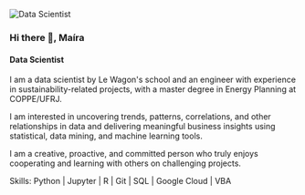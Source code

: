 ![Data Scientist](https://media.licdn.com/dms/image/C4E16AQFwVycsM_riMA/profile-displaybackgroundimage-shrink_350_1400/0/1613411371553?e=1680134400&v=beta&t=HTKZThw8Wz3vQR_BvxsKo3tHyAUvY_3nCQ3d3ubQDVs)

### Hi there 👋, Maíra
#### Data Scientist

I am a data scientist by Le Wagon's school and an engineer with experience in sustainability-related projects, with a master degree in Energy Planning at COPPE/UFRJ.

I am interested in uncovering trends, patterns, correlations, and other relationships in data and delivering meaningful business insights using statistical, data mining, and machine learning tools. 

I am a creative, proactive, and committed person who truly enjoys cooperating and learning with others on challenging projects.

Skills: Python | Jupyter | R | Git | SQL | Google Cloud | VBA
